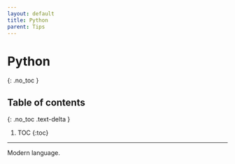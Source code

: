 ```yaml
---
layout: default
title: Python
parent: Tips 
---
```


# Python
{: .no_toc }

## Table of contents
{: .no_toc .text-delta }

1. TOC
{:toc}

---

Modern language.
